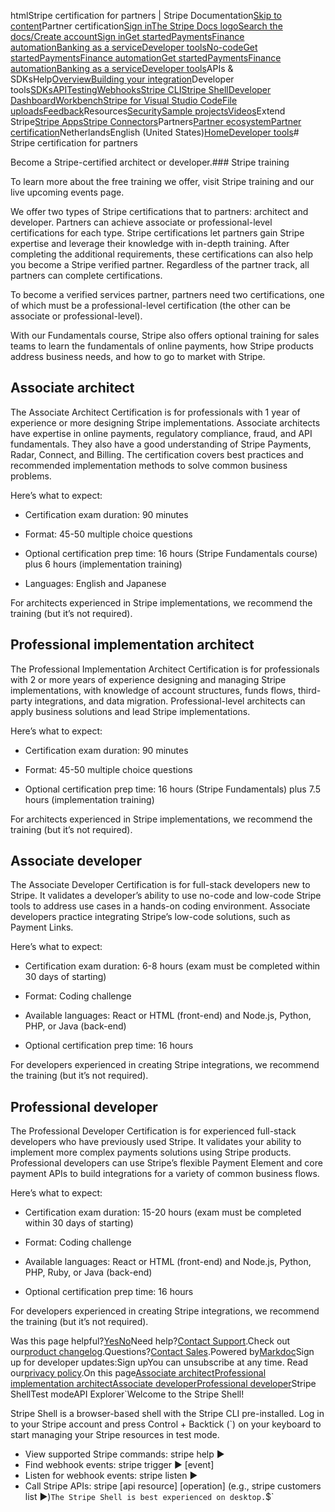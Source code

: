 htmlStripe certification for partners | Stripe Documentation[Skip to content](#main-content)Partner certification[Sign in](https://dashboard.stripe.com/login?redirect=https%3A%2F%2Fdocs.stripe.com%2Fpartners%2Ftraining-and-certification)[The Stripe Docs logo](/)[Search the docs/](#)[Create account](https://dashboard.stripe.com/register)[Sign in](https://dashboard.stripe.com/login?redirect=https%3A%2F%2Fdocs.stripe.com%2Fpartners%2Ftraining-and-certification)[Get started](/get-started)[Payments](/payments)[Finance automation](/finance-automation)[Banking as a service](/financial-services)[Developer tools](/development)[No-code](/no-code)[Get started](/get-started)[Payments](/payments)[Finance automation](/finance-automation)[](#)[Get started](/get-started)[Payments](/payments)[Finance automation](/finance-automation)[Banking as a service](/financial-services)[Developer tools](/development)[](#)APIs & SDKsHelp[Overview](/docs/development)[Building your integration](#)Developer tools[SDKs](#)[API](#)[Testing](#)[Webhooks](#)[Stripe CLI](#)[Stripe Shell](#)[Developer Dashboard](#)[Workbench](#)[Stripe for Visual Studio Code](/docs/stripe-vscode)[File uploads](/docs/file-upload)[Feedback](/docs/dev-tools-csat)Resources[Security](#)[Sample projects](#)[Videos](#)Extend Stripe[Stripe Apps](#)[Stripe Connectors](#)Partners[Partner ecosystem](/docs/partners)[Partner certification](/docs/partners/training-and-certification)NetherlandsEnglish (United States)[](#)[](#)[Home](/docs)[Developer tools](/docs/development)# Stripe certification for partners

Become a Stripe-certified architect or developer.### Stripe training

To learn more about the free training we offer, visit Stripe training and our live upcoming events page.

We offer two types of Stripe certifications that to partners: architect and developer. Partners can achieve associate or professional-level certifications for each type. Stripe certifications let partners gain Stripe expertise and leverage their knowledge with in-depth training. After completing the additional requirements, these certifications can also help you become a Stripe verified partner. Regardless of the partner track, all partners can complete certifications.

To become a verified services partner, partners need two certifications, one of which must be a professional-level certification (the other can be associate or professional-level).

With our Fundamentals course, Stripe also offers optional training for sales teams to learn the fundamentals of online payments, how Stripe products address business needs, and how to go to market with Stripe.

## Associate architect

The Associate Architect Certification is for professionals with 1 year of experience or more designing Stripe implementations. Associate architects have expertise in online payments, regulatory compliance, fraud, and API fundamentals. They also have a good understanding of Stripe Payments, Radar, Connect, and Billing. The certification covers best practices and recommended implementation methods to solve common business problems.

Here’s what to expect:

- Certification exam duration: 90 minutes


- Format: 45-50 multiple choice questions


- Optional certification prep time: 16 hours (Stripe Fundamentals course) plus 6 hours (implementation training)


- Languages: English and Japanese



For architects experienced in Stripe implementations, we recommend the training (but it’s not required).

## Professional implementation architect

The Professional Implementation Architect Certification is for professionals with 2 or more years of experience designing and managing Stripe implementations, with knowledge of account structures, funds flows, third-party integrations, and data migration. Professional-level architects can apply business solutions and lead Stripe implementations.

Here’s what to expect:

- Certification exam duration: 90 minutes


- Format: 45-50 multiple choice questions


- Optional certification prep time: 16 hours (Stripe Fundamentals) plus 7.5 hours (implementation training)



For architects experienced in Stripe implementations, we recommend the training (but it’s not required).

## Associate developer

The Associate Developer Certification is for full-stack developers new to Stripe. It validates a developer’s ability to use no-code and low-code Stripe tools to address use cases in a hands-on coding environment. Associate developers practice integrating Stripe’s low-code solutions, such as Payment Links.

Here’s what to expect:

- Certification exam duration: 6-8 hours (exam must be completed within 30 days of starting)


- Format: Coding challenge


- Available languages: React or HTML (front-end) and Node.js, Python, PHP, or Java (back-end)


- Optional certification prep time: 16 hours



For developers experienced in creating Stripe integrations, we recommend the training (but it’s not required).

## Professional developer

The Professional Developer Certification is for experienced full-stack developers who have previously used Stripe.  It validates your ability to implement more complex payments solutions using Stripe products. Professional developers can use Stripe’s flexible Payment Element and core payment APIs to build integrations for a variety of common business flows.

Here’s what to expect:

- Certification exam duration: 15-20 hours (exam must be completed within 30 days of starting)


- Format: Coding challenge


- Available languages: React or HTML (front-end) and Node.js, Python, PHP, Ruby, or Java (back-end)


- Optional certification prep time: 16 hours



For developers experienced in creating Stripe integrations, we recommend the training (but it’s not required).

Was this page helpful?[Yes](#)[No](#)Need help?[Contact Support](https://support.stripe.com/).Check out our[product changelog](https://stripe.com/blog/changelog).Questions?[Contact Sales](https://stripe.com/contact/sales).Powered by[Markdoc](https://markdoc.dev)Sign up for developer updates:Sign upYou can unsubscribe at any time. Read our[privacy policy](https://stripe.com/privacy).On this page[Associate architect](#associate-architect)[Professional implementation architect](#professional-implementation-architect)[Associate developer](#associate-developer)[Professional developer](#professional-developer)Stripe ShellTest modeAPI Explorer[](https://stripe.com/docs/stripe-cli#install)`Welcome to the Stripe Shell!

Stripe Shell is a browser-based shell with the Stripe CLI pre-installed. Log in to your
Stripe account and press Control + Backtick (`) on your keyboard to start managing your Stripe
resources in test mode.

- View supported Stripe commands: stripe help ▶️
- Find webhook events: stripe trigger ▶️ [event]
- Listen for webhook events: stripe listen ▶
- Call Stripe APIs: stripe [api resource] [operation] (e.g., stripe customers list ▶️)`The Stripe Shell is best experienced on desktop.`$`